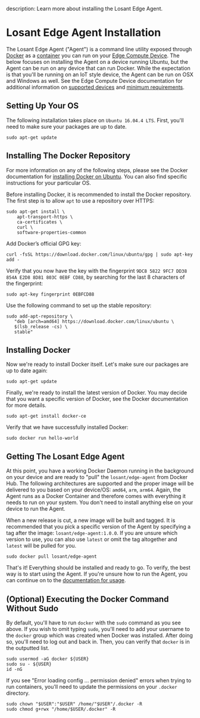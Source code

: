 description: Learn more about installing the Losant Edge Agent.

# Losant Edge Agent Installation

The Losant Edge Agent ("Agent") is a command line utility exposed through [Docker](https://www.docker.com/what-docker) as a [container](https://www.docker.com/what-container) you can run on your [Edge Compute Device](/devices/edge-compute/). The below focuses on installing the Agent on a device running Ubuntu, but the Agent can be run on any device that can run Docker. While the expectation is that you'll be running on an IoT style device, the Agent can be run on OSX and Windows as well. See the Edge Compute Device documentation for additional information on [supported devices](/devices/edge-compute/#supported-devices) and [minimum requirements](/devices/edge-compute/#minimum-requirements).

## Setting Up Your OS

The following installation takes place on `Ubuntu 16.04.4 LTS`. First, you'll need to make sure your packages are up to date.

```console
sudo apt-get update
```

## Installing The Docker Repository

For more information on any of the following steps, please see the Docker documentation for [installing Docker on Ubuntu](https://docs.docker.com/install/linux/docker-ce/ubuntu/). You can also find specific instructions for your particular OS.

Before installing Docker, it is recommended to install the Docker repository. The first step is to allow `apt` to use a repository over HTTPS:

```console
sudo apt-get install \
    apt-transport-https \
    ca-certificates \
    curl \
    software-properties-common
```

Add Docker’s official GPG key:

```console
curl -fsSL https://download.docker.com/linux/ubuntu/gpg | sudo apt-key add -
```

Verify that you now have the key with the fingerprint `9DC8 5822 9FC7 DD38 854A E2D8 8D81 803C 0EBF CD88`, by searching for the last 8 characters of the fingerprint:

```console
sudo apt-key fingerprint 0EBFCD88
```

Use the following command to set up the stable repository:

```console
sudo add-apt-repository \
   "deb [arch=amd64] https://download.docker.com/linux/ubuntu \
   $(lsb_release -cs) \
   stable"
```

## Installing Docker

Now we're ready to install Docker itself. Let's make sure our packages are up to date again:

```console
sudo apt-get update
```

Finally, we're ready to install the latest version of Docker. You may decide that you want a specific version of Docker, see the Docker documentation for more details.

```console
sudo apt-get install docker-ce
```

Verify that we have successfully installed Docker:

```console
sudo docker run hello-world
```

## Getting The Losant Edge Agent

At this point, you have a working Docker Daemon running in the background on your device and are ready to "pull" the `losant/edge-agent` from Docker Hub. The following architectures are supported and the proper image will be delivered to you based on your device/OS: `amd64`, `arm`, `arm64`. Again, the Agent runs as a Docker Container and therefore comes with everything it needs to run on your system. You don't need to install anything else on your device to run the Agent.

When a new release is cut, a new image will be built and tagged. It is recommended that you pick a specific version of the Agent by specifying a tag after the image: `losant/edge-agent:1.0.0`. If you are unsure which version to use, you can also use `latest` or omit the tag altogether and `latest` will be pulled for you.

```console
sudo docker pull losant/edge-agent
```

That's it! Everything should be installed and ready to go. To verify, the best way is to start using the Agent. If you're unsure how to run the Agent, you can continue on to the [documentation for usage](/edge-compute/edge-agent-usage/).

## (Optional) Executing the Docker Command Without Sudo

By default, you'll have to run `docker` with the `sudo` command as you see above. If you wish to omit typing `sudo`, you'll need to add your username to the `docker` group which was created when Docker was installed. After doing so, you'll need to log out and back in. Then, you can verify that `docker` is in the outputted list.

```console
sudo usermod -aG docker ${USER}
sudo su - ${USER}
id -nG
```

If you see "Error loading config ... permission denied" errors when trying to run containers, you'll need to update the permissions on your `.docker` directory.

```console
sudo chown "$USER":"$USER" /home/"$USER"/.docker -R
sudo chmod g+rwx "/home/$USER/.docker" -R
```
